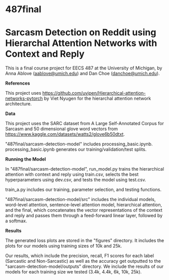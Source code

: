 # 487final
# Sarcasm Detection on Reddit using Hierarchal Attention Networks with Context and Reply

This is a final course project for EECS 487 at the University of Michigan, by Anna Ablove (<aablove@umich.edu>) and Dan Choe (<danchoe@umich.edu>).

**References**

This project uses https://github.com/uvipen/Hierarchical-attention-networks-pytorch by Viet Nyugen for the hierarchal attention network architecture.

**Data**

This project uses the SARC dataset from A Large Self-Annotated Corpus for Sarcasm and 50 dimensional glove word vectors from https://www.kaggle.com/datasets/watts2/glove6b50dtxt.

"487final/sarcasm-detection-model" includes processing_basic.ipynb. 
processing_basic.ipynb generates our training/validation/test splits.

**Running the Model**

In "487final/sarcasm-detection-model", run_model.py trains the hierarchical attention with context and reply using train.csv, selects the best hyperparameters using dev.csv, and tests the model using test.csv.

train_a.py includes our training, parameter selection, and testing functions.

"487final/sarcasm-detection-model/src" includes the individual models, word-level attention, sentence-level attention model, hierarchical attention, and the final, which concatenates the vector representations of the context and reply and passes them through a feed-forward linear layer, followed by a softmax.

**Results**

The generated loss plots are stored in the "figures" directory. It includes the plots for our models using training sizes of 10k and 25k.

Our results, which include the precision, recall, F1 scores for each label (Sarcastic and Non-Sarcastic) as well as the accuracy get outputted to the "sarcasm-detection-model/outputs" directory. We include the results of our models for each training size we tested (3.4k, 4.4k, 6k, 10k, 25k).


